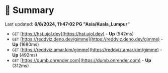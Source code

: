 # 📖 Summary
Last updated: **6/8/2024, 11:47:02 PG "Asia/Kuala_Lumpur"**

- `GET` [https://hst.ujol.dev](https://hst.ujol.dev) - **Up** (542ms)
- `GET` [https://reddviz.deno.dev/gimme](https://reddviz.deno.dev/gimme) - **Up** (1680ms)
- `GET` [https://reddviz.amar.kim/gimme](https://reddviz.amar.kim/gimme) - **Up** (492ms)
- `GET` [https://dumb.onrender.com](https://dumb.onrender.com) - **Up** (312ms)
